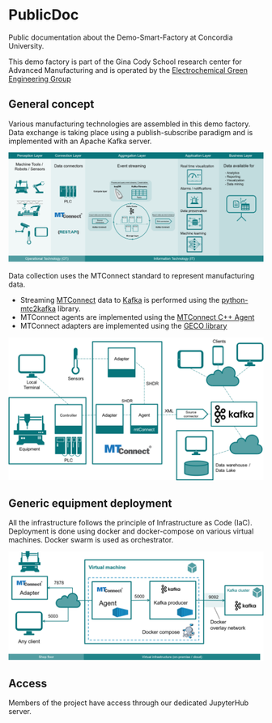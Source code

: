 # PublicDoc
Public documentation about the Demo-Smart-Factory at Concordia University.

This demo factory is part of the Gina Cody School research center for Advanced Manufacturing and is operated by the 
[Electrochemical Green Engineering Group](http://ege.encs.concordia.ca)

## General concept

Various manufacturing technologies are assembled in this demo factory. Data exchange is taking place using a publish-subscribe paradigm and is implemented with an Apache Kafka server.

![General Concept](images/GeneralConcept.png)

Data collection uses the MTConnect standard to represent manufacturing data. 
* Streaming [MTConnect](https://www.mtconnect.org/) data to [Kafka](https://kafka.apache.org/) is performed using the [python-mtc2kafka](https://github.com/rwuthric/python-mtc2kafka) library.
* MTConnect agents are implemented using the [MTConnect C++ Agent](https://github.com/mtconnect/cppagent)
* MTConnect adapters are implemented using the [GECO library](https://github.com/EGE-Group-Concordia-University/geco)

![Data Flow](images/DataFlow.png)

## Generic equipment deployment
All the infrastructure follows the principle of Infrastructure as Code (IaC). Deployment is done using docker and docker-compose on various virtual machines. Docker swarm is used as orchestrator.

![Generic deployment](images/GenericEquipmentDeployment.png)

## Access
Members of the project have access through our dedicated JupyterHub server.
